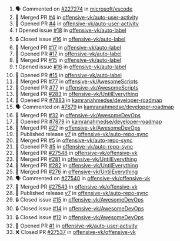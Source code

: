 <!--START_SECTION:activity-->
1. 🗣 Commented on [#227274](https://github.com/microsoft/vscode/issues/227274#issuecomment-2547967316) in [microsoft/vscode](https://github.com/microsoft/vscode)
2. 🎉 Merged PR [#4](https://github.com/offensive-vk/auto-user-activity/pull/4) in [offensive-vk/auto-user-activity](https://github.com/offensive-vk/auto-user-activity)
3. 💪 Opened PR [#4](https://github.com/offensive-vk/auto-user-activity/pull/4) in [offensive-vk/auto-user-activity](https://github.com/offensive-vk/auto-user-activity)
4. ❗ Opened issue [#18](https://github.com/offensive-vk/auto-label/issues/18) in [offensive-vk/auto-label](https://github.com/offensive-vk/auto-label)
5. 🔒 Closed issue [#16](https://github.com/offensive-vk/auto-label/issues/16) in [offensive-vk/auto-label](https://github.com/offensive-vk/auto-label)
6. 🎉 Merged PR [#17](https://github.com/offensive-vk/auto-label/pull/17) in [offensive-vk/auto-label](https://github.com/offensive-vk/auto-label)
7. 💪 Opened PR [#17](https://github.com/offensive-vk/auto-label/pull/17) in [offensive-vk/auto-label](https://github.com/offensive-vk/auto-label)
8. 🎉 Merged PR [#15](https://github.com/offensive-vk/auto-label/pull/15) in [offensive-vk/auto-label](https://github.com/offensive-vk/auto-label)
9. ❗ Opened issue [#16](https://github.com/offensive-vk/auto-label/issues/16) in [offensive-vk/auto-label](https://github.com/offensive-vk/auto-label)
10. 💪 Opened PR [#15](https://github.com/offensive-vk/auto-label/pull/15) in [offensive-vk/auto-label](https://github.com/offensive-vk/auto-label)
11. 🎉 Merged PR [#77](https://github.com/offensive-vk/AwesomeScripts/pull/77) in [offensive-vk/AwesomeScripts](https://github.com/offensive-vk/AwesomeScripts)
12. 💪 Opened PR [#77](https://github.com/offensive-vk/AwesomeScripts/pull/77) in [offensive-vk/AwesomeScripts](https://github.com/offensive-vk/AwesomeScripts)
13. 🎉 Merged PR [#283](https://github.com/offensive-vk/UntilEverything/pull/283) in [offensive-vk/UntilEverything](https://github.com/offensive-vk/UntilEverything)
14. 💪 Opened PR [#7883](https://github.com/kamranahmedse/developer-roadmap/pull/7883) in [kamranahmedse/developer-roadmap](https://github.com/kamranahmedse/developer-roadmap)
15. 🗣 Commented on [#7879](https://github.com/kamranahmedse/developer-roadmap/pull/7879#issuecomment-2543019254) in [kamranahmedse/developer-roadmap](https://github.com/kamranahmedse/developer-roadmap)
16. 🎉 Merged PR [#32](https://github.com/offensive-vk/AwesomeDevOps/pull/32) in [offensive-vk/AwesomeDevOps](https://github.com/offensive-vk/AwesomeDevOps)
17. 💪 Opened PR [#7879](https://github.com/kamranahmedse/developer-roadmap/pull/7879) in [kamranahmedse/developer-roadmap](https://github.com/kamranahmedse/developer-roadmap)
18. 🎉 Merged PR [#27](https://github.com/offensive-vk/AwesomeDevOps/pull/27) in [offensive-vk/AwesomeDevOps](https://github.com/offensive-vk/AwesomeDevOps)
19. 🚀 Published release [v7](https://github.com/offensive-vk/auto-repo-sync/releases/tag/v7) in [offensive-vk/auto-repo-sync](https://github.com/offensive-vk/auto-repo-sync)
20. 🎉 Merged PR [#5](https://github.com/offensive-vk/auto-repo-sync/pull/5) in [offensive-vk/auto-repo-sync](https://github.com/offensive-vk/auto-repo-sync)
21. 💪 Opened PR [#5](https://github.com/offensive-vk/auto-repo-sync/pull/5) in [offensive-vk/auto-repo-sync](https://github.com/offensive-vk/auto-repo-sync)
22. 🎉 Merged PR [#27548](https://github.com/offensive-vk/offensive-vk/pull/27548) in [offensive-vk/offensive-vk](https://github.com/offensive-vk/offensive-vk)
23. 🎉 Merged PR [#281](https://github.com/offensive-vk/UntilEverything/pull/281) in [offensive-vk/UntilEverything](https://github.com/offensive-vk/UntilEverything)
24. 🎉 Merged PR [#282](https://github.com/offensive-vk/UntilEverything/pull/282) in [offensive-vk/UntilEverything](https://github.com/offensive-vk/UntilEverything)
25. 🎉 Merged PR [#276](https://github.com/offensive-vk/UntilEverything/pull/276) in [offensive-vk/UntilEverything](https://github.com/offensive-vk/UntilEverything)
26. 🗣 Commented on [#27540](https://github.com/offensive-vk/offensive-vk/pull/27540#issuecomment-2536092395) in [offensive-vk/offensive-vk](https://github.com/offensive-vk/offensive-vk)
27. 🎉 Merged PR [#27543](https://github.com/offensive-vk/offensive-vk/pull/27543) in [offensive-vk/offensive-vk](https://github.com/offensive-vk/offensive-vk)
28. 🚀 Published release [v7](https://github.com/offensive-vk/auto-repo-sync/releases/tag/v7) in [offensive-vk/auto-repo-sync](https://github.com/offensive-vk/auto-repo-sync)
29. 🔒 Closed issue [#15](https://github.com/offensive-vk/AwesomeDevOps/issues/15) in [offensive-vk/AwesomeDevOps](https://github.com/offensive-vk/AwesomeDevOps)
30. 🔒 Closed issue [#14](https://github.com/offensive-vk/AwesomeDevOps/issues/14) in [offensive-vk/AwesomeDevOps](https://github.com/offensive-vk/AwesomeDevOps)
31. 🔒 Closed issue [#12](https://github.com/offensive-vk/AwesomeDevOps/issues/12) in [offensive-vk/AwesomeDevOps](https://github.com/offensive-vk/AwesomeDevOps)
32. 💪 Opened PR [#1](https://github.com/offensive-vk/auto-user-activity/pull/1) in [offensive-vk/auto-user-activity](https://github.com/offensive-vk/auto-user-activity)
33. ❌ Closed PR [#27537](https://github.com/offensive-vk/offensive-vk/pull/27537) in [offensive-vk/offensive-vk](https://github.com/offensive-vk/offensive-vk)
<!--END_SECTION:activity-->
